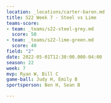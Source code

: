 ```yaml
---
location: _locations/carter-baron.md
title: S22 Week 7 - Steel vs Lime
teams-score:
- team: _teams/s22-steel-grey.md
  score: 50
- team: _teams/s22-lime-green.md
  score: 40
field: "2"
date: 2022-05-01T12:30:00.000-04:00
season: 22
week: 7
mvp: Ryan W, Bill C
game-ball: Judy H, Emily B
sportsperson: Ben H, Sean B

---
```


